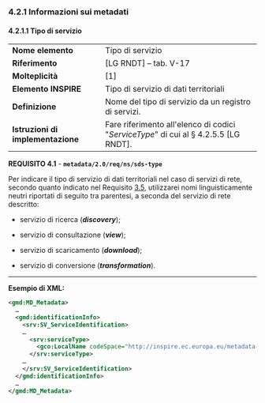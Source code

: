 ### 4.2.1 Informazioni sui metadati

#### 4.2.1.1 Tipo di servizio

|  |  |
| --- | --- |
| **Nome elemento** | Tipo di servizio |
| **Riferimento** | [LG RNDT] – tab. V-17 |
| **Molteplicità** | [1] |
| **Elemento INSPIRE** | Tipo di servizio di dati territoriali |
| **Definizione** | Nome del tipo di servizio da un registro di servizi. |
| **Istruzioni di implementazione** | Fare riferimento all&#39;elenco di codici &quot;_ServiceType_&quot; di cui al § 4.2.5.5 [LG RNDT]. |

**REQUISITO 4.1** - **```metadata/2.0/req/ns/sds-type```**

Per indicare il tipo di servizio di dati territoriali nel caso di servizi di rete, secondo quanto indicato nel Requisito [3.5](../../sds/identification.md#3.5), utilizzarei nomi linguisticamente neutri riportati di seguito tra parentesi, a seconda del servizio di rete descritto:

- servizio di ricerca (_**discovery**_);

- servizio di consultazione (_**view**_);

- servizio di scaricamento (_**download**_);

- servizio di conversione (_**transformation**_).

---

**Esempio di XML:**

```xml
<gmd:MD_Metadata>
  …
  <gmd:identificationInfo>
    <srv:SV_ServiceIdentification>
    …
      <srv:serviceType>
        <gco:LocalName codeSpace="http://inspire.ec.europa.eu/metadata-codelist/SpatialDataServiceType">view</gco:LocalName>
      </srv:serviceType>
    …
    </srv:SV_ServiceIdentification>
  </gmd:identificationInfo>
  …
</gmd:MD_Metadata>
```

